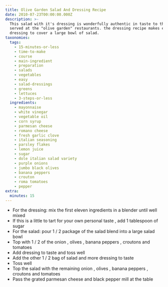 ```yaml
---
title: Olive Garden Salad And Dressing Recipe
date: 2010-07-23T00:00:00.000Z
description: >-
  This salad with it's dressing is wonderfully authentic in taste to the salad
  served at the "olive garden" restaurants. the dressing recipe makes enough
  dressing to cover a large bowl of salad.
taxonomies:
  tags:
    - 15-minutes-or-less
    - time-to-make
    - course
    - main-ingredient
    - preparation
    - salads
    - vegetables
    - easy
    - salad-dressings
    - greens
    - lettuces
    - 3-steps-or-less
  ingredients:
    - mayonnaise
    - white vinegar
    - vegetable oil
    - corn syrup
    - parmesan cheese
    - romano cheese
    - fresh garlic clove
    - italian seasoning
    - parsley flakes
    - lemon juice
    - sugar
    - dole italian salad variety
    - purple onions
    - jumbo black olives
    - banana peppers
    - crouton
    - roma tomatoes
    - pepper
extra:
  minutes: 15
---
```

 - For the dressing: mix the first eleven ingredients in a blender until well mixed
 - If this is a little to tart for your own personal taste , add 1 tablespoon of sugar
 - For the salad: pour 1 / 2 package of the salad blend into a large salad bowl
 - Top with 1 / 2 of the onion , olives , banana peppers , croutons and tomatoes
 - Add dressing to taste and toss well
 - Add the other 1 / 2 bag of salad and more dressing to taste
 - Toss well
 - Top the salad with the remaining onion , olives , banana peppers , croutons and tomatoes
 - Pass the grated parmesan cheese and black pepper mill at the table
